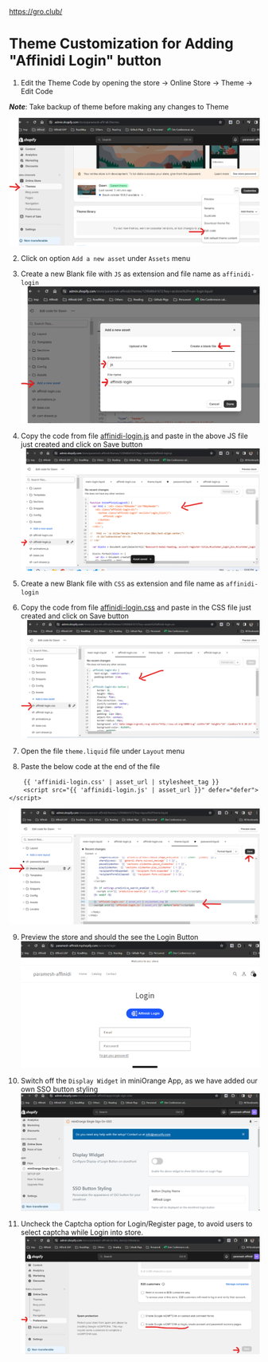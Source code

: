 
https://gro.club/

# Theme Customization for Adding "Affinidi Login" button

1. Edit the Theme Code by opening the store -> Online Store -> Theme -> Edit Code 

***Note***: Take backup of theme before making any changes to Theme

![theme-edit](./images/theme-edit.png)

2. Click on option `Add a new asset` under `Assets` menu

3. Create a new Blank file with `JS` as extension and file name as `affinidi-login` 
![create-asset-file](./images/create-asset-file.png)

4. Copy the code from file [affinidi-login.js](./affinidi-login.js) and paste in the above JS file just created and click on Save button
![affinidi-login-js](./images/affinidi-login-js.png)

5. Create a new Blank file with `CSS` as extension and file name as `affinidi-login` 

6. Copy the code from file [affinidi-login.css](./affinidi-login.css) and paste in the CSS file just created and click on Save button
![affinidi-login-css](./images/affinidi-login-css.png)

7. Open the file `theme.liquid` file under `Layout` menu 

8. Paste the below code at the end of the file
```
    {{ 'affinidi-login.css' | asset_url | stylesheet_tag }}
    <script src="{{ 'affinidi-login.js' | asset_url }}" defer="defer"></script>
```
![theme-liquid-update](./images/theme-liquid-update.png)

9. Preview the store and should the see the Login Button
![login-button](./images/login-button.png)

10. Switch off the `Display Widget` in miniOrange App, as we have added our own SSO button styling
![miniorange-toggle-off](./images/miniorange-toggle-off.png)

11. Uncheck the Captcha option for Login/Register page, to avoid users to select captcha while Login into store.
![disable-captcha](./images/disable-captcha.png)